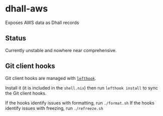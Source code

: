 # dhall-aws
Exposes AWS data as Dhall records

## Status
Currently unstable and nowhere near comprehensive.

## Git client hooks

Git client hooks are managed with [`lefthook`](https://github.com/Arkweid/lefthook).

Install it (it is included in the `shell.nix`) then run `lefthook install` to sync the Git client hooks.

If the hooks identify issues with formatting, run `./format.sh`
If the hooks identify issues with freezing, run `./refreeze.sh`
